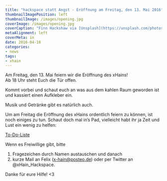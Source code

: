 ```yaml
---
title: "hackspace statt Angst - Eröffnung am Freitag, den 13. Mai 2016"
thumbnailImagePosition: left
thumbnailImage: /images/opening.jpg
coverImage: /images/opening.jpg
coverCaption: "Finn Hackshaw via [Unsplash](https://unsplash.com/photos/FQgI8AD-BSg) ([CC0](https://creativecommons.org/publicdomain/zero/1.0/deed.de))"
metaAlignment: left
coverMeta: in
date: 2016-04-18
categories:
- news
tags:
- xhain
---
```


Am Freitag, den 13. Mai feiern wir die Eröffnung des xHains!  
Ab 18 Uhr steht Euch die Tür offen.

Kommt vorbei und schaut euch an was aus dem kahlen Raum geworden ist und kassiert einen Aufkleber ein.

Musik und Getränke gibt es natürlich auch.

<!--more-->

Um am Freitag die Eröffnung des xHains ordentlich feiern zu können, ist noch einiges zu tun.
Schaut doch mal in’s Pad, vielleicht habt ihr ja Zeit und Lust ein wenig zu helfen:

[To-Do-Liste](http://pad.okfn.org/p/xHain "To-Do-Liste")

Wenn es Freiwillige gibt, bitte

1.  Fragezeichen durch Namen austauschen und danach
2.  kurze Mail an Felix (x-hain@posteo.de) oder per Twitter an @xHain_Hackspace.

Danke für eure Hilfe! <3
